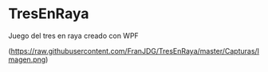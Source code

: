 # TresEnRaya
Juego del tres en raya creado con WPF

(https://raw.githubusercontent.com/FranJDG/TresEnRaya/master/Capturas/Imagen.png)

